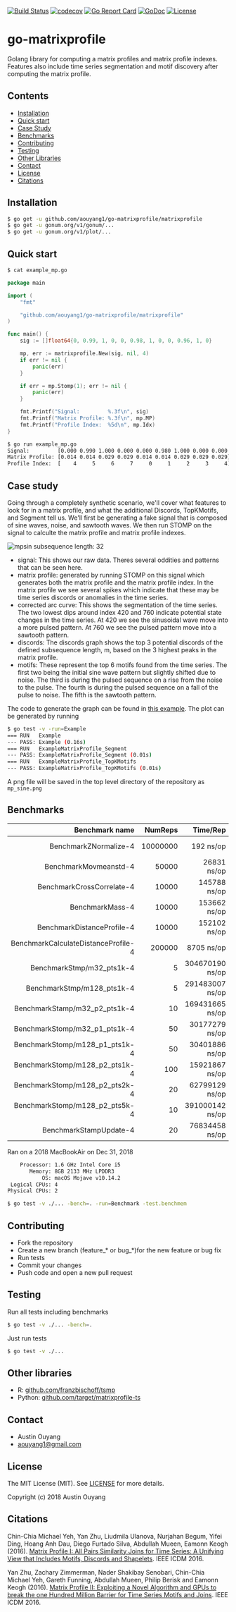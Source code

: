 [![Build Status](https://travis-ci.com/aouyang1/go-matrixprofile.svg?branch=master)](https://travis-ci.com/aouyang1/go-matrixprofile)
[![codecov](https://codecov.io/gh/aouyang1/go-matrixprofile/branch/master/graph/badge.svg)](https://codecov.io/gh/aouyang1/go-matrixprofile)
[![Go Report Card](https://goreportcard.com/badge/github.com/aouyang1/go-matrixprofile)](https://goreportcard.com/report/github.com/aouyang1/go-matrixprofile)
[![GoDoc](https://godoc.org/github.com/aouyang1/go-matrixprofile?status.svg)](https://godoc.org/github.com/aouyang1/go-matrixprofile)
[![License](https://img.shields.io/badge/License-MIT-blue.svg)](https://opensource.org/licenses/MIT)

# go-matrixprofile

Golang library for computing a matrix profiles and matrix profile indexes. Features also include time series segmentation and motif discovery after computing the matrix profile.

## Contents
- [Installation](#installation)
- [Quick start](#quick-start)
- [Case Study](#case-study)
- [Benchmarks](#benchmarks)
- [Contributing](#contributing)
- [Testing](#testing)
- [Other Libraries](#other-libraries)
- [Contact](#contact)
- [License](#license)
- [Citations](#citations)

## Installation
```sh
$ go get -u github.com/aouyang1/go-matrixprofile/matrixprofile
$ go get -u gonum.org/v1/gonum/...
$ go get -u gonum.org/v1/plot/...
```

## Quick start
```sh
$ cat example_mp.go
```
```go
package main

import (
	"fmt"

	"github.com/aouyang1/go-matrixprofile/matrixprofile"
)

func main() {
	sig := []float64{0, 0.99, 1, 0, 0, 0.98, 1, 0, 0, 0.96, 1, 0}

	mp, err := matrixprofile.New(sig, nil, 4)
	if err != nil {
		panic(err)
	}

	if err = mp.Stomp(1); err != nil {
		panic(err)
	}

	fmt.Printf("Signal:         %.3f\n", sig)
	fmt.Printf("Matrix Profile: %.3f\n", mp.MP)
	fmt.Printf("Profile Index:  %5d\n", mp.Idx)
}
```
```sh
$ go run example_mp.go
Signal:         [0.000 0.990 1.000 0.000 0.000 0.980 1.000 0.000 0.000 0.960 1.000 0.000]
Matrix Profile: [0.014 0.014 0.029 0.029 0.014 0.014 0.029 0.029 0.029]
Profile Index:  [    4     5     6     7     0     1     2     3     4]
```

## Case study
Going through a completely synthetic scenario, we'll cover what features to look for in a matrix profile, and what the additional Discords, TopKMotifs, and Segment tell us. We'll first be generating a fake signal that is composed of sine waves, noise, and sawtooth waves. We then run STOMP on the signal to calculte the matrix profile and matrix profile indexes.

![mpsin](https://github.com/aouyang1/go-matrixprofile/blob/master/mp_sine.png)
subsequence length: 32

* signal: This shows our raw data. Theres several oddities and patterns that can be seen here. 
* matrix profile: generated by running STOMP on this signal which generates both the matrix profile and the matrix profile index. In the matrix profile we see several spikes which indicate that these may be time series discords or anomalies in the time series.
* corrected arc curve: This shows the segmentation of the time series. The two lowest dips around index 420 and 760 indicate potential state changes in the time series. At 420 we see the sinusoidal wave move into a more pulsed pattern. At 760 we see the pulsed pattern move into a sawtooth pattern.
* discords: The discords graph shows the top 3 potential discords of the defined subsequence length, m, based on the 3 highest peaks in the matrix profile.
* motifs: These represent the top 6 motifs found from the time series. The first two being the initial sine wave pattern but slightly shifted due to noise. The third is during the pulsed sequence on a rise from the noise to the pulse. The fourth is during the pulsed sequence on a fall of the pulse to noise. The fifth is the sawtooth pattern. 

The code to generate the graph can be found in [this example](https://github.com/aouyang1/go-matrixprofile/blob/master/matrixprofile/example_caseStudy_test.go#L121). The plot can be generated by running
```sh
$ go test -v -run=Example
=== RUN   Example
--- PASS: Example (0.16s)
=== RUN   ExampleMatrixProfile_Segment
--- PASS: ExampleMatrixProfile_Segment (0.01s)
=== RUN   ExampleMatrixProfile_TopKMotifs
--- PASS: ExampleMatrixProfile_TopKMotifs (0.01s)
```
A png file will be saved in the top level directory of the repository as `mp_sine.png`

## Benchmarks
Benchmark name                      | NumReps |    Time/Rep    |  Memory/Rep  |    Alloc/Rep  |
-----------------------------------:|--------:|---------------:|-------------:|--------------:|
BenchmarkZNormalize-4               | 10000000|       192 ns/op|      256 B/op|    1 allocs/op|
BenchmarkMovmeanstd-4               |    50000|     26831 ns/op|    65537 B/op|    4 allocs/op|
BenchmarkCrossCorrelate-4           |    10000|    145788 ns/op|    49179 B/op|    3 allocs/op|
BenchmarkMass-4                     |    10000|    153662 ns/op|    49437 B/op|    4 allocs/op|
BenchmarkDistanceProfile-4          |    10000|    152102 ns/op|    49437 B/op|    4 allocs/op|
BenchmarkCalculateDistanceProfile-4 |   200000|      8705 ns/op|        1 B/op|    0 allocs/op|
BenchmarkStmp/m32_pts1k-4           |        5| 304670190 ns/op| 97382905 B/op| 7882 allocs/op|
BenchmarkStmp/m128_pts1k-4          |        5| 291483007 ns/op| 94078201 B/op| 7498 allocs/op|
BenchmarkStamp/m32_p2_pts1k-4       |       10| 169431665 ns/op| 97498204 B/op| 7896 allocs/op|
BenchmarkStomp/m32_p1_pts1k-4       |       50|  30177279 ns/op|   251006 B/op|   21 allocs/op|
BenchmarkStomp/m128_p1_pts1k-4      |       50|  30401886 ns/op|   251025 B/op|   21 allocs/op|
BenchmarkStomp/m128_p2_pts1k-4      |      100|  15921867 ns/op|   396616 B/op|   31 allocs/op|
BenchmarkStomp/m128_p2_pts2k-4      |       20|  62799129 ns/op|   812152 B/op|   31 allocs/op|
BenchmarkStomp/m128_p2_pts5k-4      |       10| 391000142 ns/op|  2088350 B/op|   32 allocs/op|
BenchmarkStampUpdate-4              |       20|  76834458 ns/op|  1158439 B/op|   15 allocs/op|

Ran on a 2018 MacBookAir on Dec 31, 2018
```sh
    Processor: 1.6 GHz Intel Core i5
       Memory: 8GB 2133 MHz LPDDR3
           OS: macOS Mojave v10.14.2
 Logical CPUs: 4
Physical CPUs: 2
```
```sh
$ go test -v ./... -bench=. -run=Benchmark -test.benchmem
```

## Contributing
* Fork the repository
* Create a new branch (feature_\* or bug_\*)for the new feature or bug fix
* Run tests
* Commit your changes
* Push code and open a new pull request

## Testing
Run all tests including benchmarks
```sh
$ go test -v ./... -bench=.
```
Just run tests
```sh
$ go test -v ./...
```

## Other libraries
* R: [github.com/franzbischoff/tsmp](https://github.com/franzbischoff/tsmp)
* Python: [github.com/target/matrixprofile-ts](https://github.com/target/matrixprofile-ts)

## Contact
* Austin Ouyang
* aouyang1@gmail.com

## License
The MIT License (MIT). See [LICENSE](https://github.com/aouyang1/go-matrixprofile/blob/master/LICENSE) for more details.

Copyright (c) 2018 Austin Ouyang

## Citations
Chin-Chia Michael Yeh, Yan Zhu, Liudmila Ulanova, Nurjahan Begum, Yifei Ding, Hoang Anh Dau, Diego Furtado Silva, Abdullah Mueen, Eamonn Keogh (2016). [Matrix Profile I: All Pairs Similarity Joins for Time Series: A Unifying View that Includes Motifs, Discords and Shapelets](https://www.cs.ucr.edu/~eamonn/PID4481997_extend_Matrix%20Profile_I.pdf). IEEE ICDM 2016.

Yan Zhu, Zachary Zimmerman, Nader Shakibay Senobari, Chin-Chia Michael Yeh, Gareth Funning, Abdullah Mueen, Philip Berisk and Eamonn Keogh (2016). [Matrix Profile II: Exploiting a Novel Algorithm and GPUs to break the one Hundred Million Barrier for Time Series Motifs and Joins](https://www.cs.ucr.edu/~eamonn/STOMP_GPU_final_submission_camera_ready.pdf). IEEE ICDM 2016.
